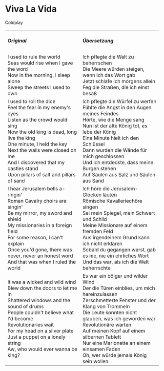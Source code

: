 # Viva La Vida

Coldplay

<table>
    <tr>
        <td>
            <h5> Original </h5>
        </td>
        <td>
            <h5> Übersetzung </h5>
        </td>
    </tr>
    <tr>
        <td>
            I used to rule the world<br>
            Seas would rise when I gave the word<br>
            Now in the morning, I sleep alone<br>
            Sweep the streets I used to own
        </td>
        <td>
            Ich pflegte die Welt zu beherrschen<br>
            Die Meere würden steigen, wenn ich das Wort gab<br>
            Jetzt schlafe ich morgens allein<br>
            Feg die Straßen, die ich einst besaß
        </td>
    </tr>
    <tr>
        <td>
            I used to roll the dice<br>
            Feel the fear in my enemy's eyes<br>
            Listen as the crowd would sing<br>
            Now the old king is dead, long live the king<br>
            One minute, I held the key<br>
            Next the walls were closed on me<br>
            And I discovered that my castles stand<br>
            Upon pillars of salt and pillars of sand
        </td>
        <td>
            Ich pflegte die Würfel zu werfen<br>
            Fühlte die Angst in den Augen meines Feindes<br>
            Hörte, wie die Menge sang<br>
            Nun ist der alte König tot, es lebe der König<br>
            Eine Minute hielt ich den Schlüssel<br>
            Dann wurden die Wände für mich geschlossen<br>
            Und ich entdeckte, dass meine Burgen stehen<br>
            Auf Säulen aus Salz und Säulen aus Sand
        </td>
    </tr>
    <tr>
        <td>
            I hear Jerusalem bells a-ringin'<br>
            Roman Cavalry choirs are singin'<br>
            Be my mirror, my sword and shield<br>
            My missionaries in a foreign field<br>
            For some reason, I can't explain<br>
            Once you'd gone, there was never, never an honest word<br>
            And that was when I ruled the world
        </td>
        <td>
            Ich höre die Jerusalem-Glocken läuten<br>
            Römische Kavalleriechöre singen<br>
            Sei mein Spiegel, mein Schwert und Schild<br>
            Meine Missionare auf einem fremden Feld<br>
            Aus irgendeinem Grund kann ich nicht erklären<br>
            Sobald du gegangen warst, gab es nie, nie ein ehrliches Wort<br>
            Und das war, als ich die Welt beherrschte
        </td>
    </tr>
    <tr>
        <td>
            It was a wicked and wild wind<br>
            Blew down the doors to let me in<br>
            Shattered windows and the sound of drums<br>
            People couldn't believe what I'd become<br>
            Revolutionaries wait<br>
            For my head on a silver plate<br>
            Just a puppet on a lonely string<br>
            Aw, who would ever wanna be king?
        </td>
        <td>
            Es war ein böiger und wilder Wind<br>
            Der die Türen einblies, um mich hereinzulassen<br>
            Zerschmetterte Fenster und der Klang von Trommeln<br>
            Die Leute konnten nicht glauben, was ich geworden war<br>
            Revolutionäre warten<br>
            Auf meinen Kopf auf einem silbernen Tablett<br>
            Nur eine Marionette an einem einsamen Faden<br>
            Oh, wer würde jemals König sein wollen
        </td>
    </tr>
</table>
